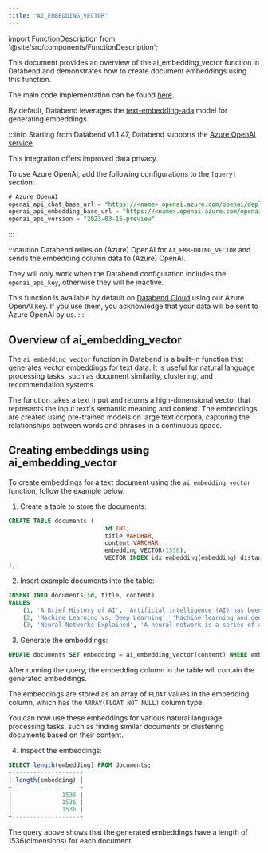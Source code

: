 ```yaml
---
title: "AI_EMBEDDING_VECTOR"
---
```


import FunctionDescription from '@site/src/components/FunctionDescription';
<FunctionDescription description="Introduced or updated: v1.2.777"/>

This document provides an overview of the ai_embedding_vector function in Databend and demonstrates how to create document embeddings using this function.

The main code implementation can be found [here](https://github.com/databendlabs/databend/blob/1e93c5b562bd159ecb0f336bb88fd1b7f9dc4a62/src/common/openai/src/embedding.rs).

By default, Databend leverages the [text-embedding-ada](https://platform.openai.com/docs/models/embeddings) model for generating embeddings.

:::info
Starting from Databend v1.1.47, Databend supports the [Azure OpenAI service](https://azure.microsoft.com/en-au/products/cognitive-services/openai-service).

This integration offers improved data privacy.

To use Azure OpenAI, add the following configurations to the `[query]` section:

```sql
# Azure OpenAI
openai_api_chat_base_url = "https://<name>.openai.azure.com/openai/deployments/<name>/"
openai_api_embedding_base_url = "https://<name>.openai.azure.com/openai/deployments/<name>/"
openai_api_version = "2023-03-15-preview"
```

:::

:::caution
Databend relies on (Azure) OpenAI for `AI_EMBEDDING_VECTOR` and sends the embedding column data to (Azure) OpenAI.

They will only work when the Databend configuration includes the `openai_api_key`, otherwise they will be inactive.

This function is available by default on [Databend Cloud](https://databend.com) using our Azure OpenAI key. If you use them, you acknowledge that your data will be sent to Azure OpenAI by us.
:::

## Overview of ai_embedding_vector

The `ai_embedding_vector` function in Databend is a built-in function that generates vector embeddings for text data. It is useful for natural language processing tasks, such as document similarity, clustering, and recommendation systems.

The function takes a text input and returns a high-dimensional vector that represents the input text's semantic meaning and context. The embeddings are created using pre-trained models on large text corpora, capturing the relationships between words and phrases in a continuous space.

## Creating embeddings using ai_embedding_vector

To create embeddings for a text document using the `ai_embedding_vector` function, follow the example below.

1. Create a table to store the documents:

```sql
CREATE TABLE documents (
                           id INT,
                           title VARCHAR,
                           content VARCHAR,
                           embedding VECTOR(1536),
                           VECTOR INDEX idx_embedding(embedding) distance='cosine'
);
```

2. Insert example documents into the table:

```sql
INSERT INTO documents(id, title, content)
VALUES
    (1, 'A Brief History of AI', 'Artificial intelligence (AI) has been a fascinating concept of science fiction for decades...'),
    (2, 'Machine Learning vs. Deep Learning', 'Machine learning and deep learning are two subsets of artificial intelligence...'),
    (3, 'Neural Networks Explained', 'A neural network is a series of algorithms that endeavors to recognize underlying relationships...'),
```

3. Generate the embeddings:

```sql
UPDATE documents SET embedding = ai_embedding_vector(content) WHERE embedding IS NULL;
```

After running the query, the embedding column in the table will contain the generated embeddings.

The embeddings are stored as an array of `FLOAT` values in the embedding column, which has the `ARRAY(FLOAT NOT NULL)` column type.

You can now use these embeddings for various natural language processing tasks, such as finding similar documents or clustering documents based on their content.

4. Inspect the embeddings:

```sql
SELECT length(embedding) FROM documents;
+-------------------+
| length(embedding) |
+-------------------+
|              1536 |
|              1536 |
|              1536 |
+-------------------+
```

The query above shows that the generated embeddings have a length of 1536(dimensions) for each document.
